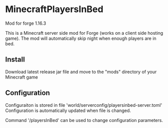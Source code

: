 # MinecraftPlayersInBed

Mod for forge 1.16.3

This is a Minecraft server side mod for Forge (works on a client side hosting game).
The mod will automatically skip night when enough players are in bed.

## Install

Download latest release jar file and move to the "mods" directory of your Minecraft game

## Configuration

Configuraiton is stored in file 'world/serverconfig/playersinbed-server.toml'
Configuration is automatically updated when file is changed.

Command '/playersInBed' can be used to change configuration parameters.